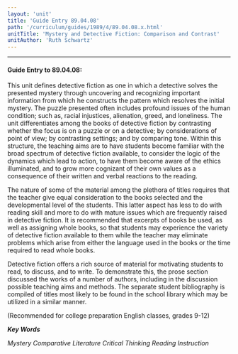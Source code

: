 ```yaml
---
layout: 'unit'
title: 'Guide Entry 89.04.08'
path: '/curriculum/guides/1989/4/89.04.08.x.html'
unitTitle: 'Mystery and Detective Fiction: Comparison and Contrast'
unitAuthor: 'Ruth Schwartz'
---
```


<body>
<hr/>
 <h4>
  Guide Entry to 89.04.08:
 </h4>
 This unit defines detective fiction as one in which a detective solves the presented mystery through uncovering and recognizing important information from which he constructs the pattern which resolves the initial mystery. The puzzle presented often includes profound issues of the human condition; such as, racial injustices, alienation, greed, and loneliness. The unit differentiates among the books of detective fiction by contrasting whether the focus is on a puzzle or on a detective; by considerations of point of view; by contrasting settings; and by comparing tone. Within this structure, the teaching aims are to have students become familiar with the broad spectrum of detective fiction available, to consider the logic of the dynamics which lead to action, to have them become aware of the ethics illuminated, and to grow more cognizant of their own values as a consequence of their written and verbal reactions to the reading.
 <p>
  The nature of some of the material among the plethora of titles requires that the teacher give equal consideration to the books selected and the developmental level of the students. This latter aspect has less to do with reading skill and more to do with mature issues which are frequently raised in detective fiction. It is recommended that excerpts of books be used, as well as assigning whole books, so that students may experience the variety of detective fiction available to them while the teacher may eliminate problems which arise from either the language used in the books or the time required to read whole books.
 </p>
 <p>
  Detective fiction offers a rich source of material for motivating students to read, to discuss, and to write. To demonstrate this, the prose section discussed the works of a number of authors, including in the discussion possible teaching aims and methods. The separate student bibliography is compiled of titles most likely to be found in the school library which may be utilized in a similar manner.
 </p>
 <p>
  (Recommended for college preparation English classes, grades 9-12)
 </p>
<p>
  <b>
   <i>
    Key Words
   </i>
  </b>
  <br/>
 </p>
 <p>
  <i>
   Mystery Comparative Literature Critical Thinking Reading Instruction
  </i>
 </p>

</body>
